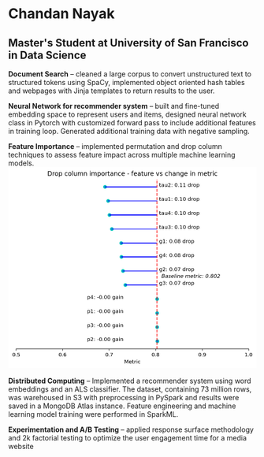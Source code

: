 # Chandan Nayak
## Master's Student at University of San Francisco in Data Science



**Document Search** – cleaned a large corpus to convert unstructured text to structured tokens using SpaCy, implemented object oriented hash tables and webpages with Jinja templates to return results to the user.


**Neural Network for recommender system** – built and fine-tuned embedding space to represent users and items, designed neural network class in Pytorch with customized forward pass to include additional features in training loop. Generated additional training data with negative sampling.

**Feature Importance** – implemented permutation and drop column techniques to assess feature impact across multiple machine learning models. 
![](/images/image.png)

**Distributed Computing** – Implemented a recommender system using word embeddings and an ALS classifier. The dataset, containing 73 million rows, was warehoused in S3 with preprocessing in PySpark and results were saved in a MongoDB Atlas instance. Feature engineering and machine learning model training were performed in SparkML.


**Experimentation and A/B Testing** – applied response surface methodology and 2k factorial testing to optimize the user engagement time for a media website
